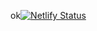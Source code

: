 ok[![Netlify Status](https://api.netlify.com/api/v1/badges/b82e1b4c-1281-4828-8d55-4205c7736010/deploy-status)](https://app.netlify.com/sites/wai-intro-uaag/deploys)